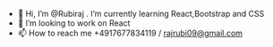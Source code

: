 - 👋 Hi, I’m @Rubiraj . I’m currently learning React,Bootstrap and CSS
- 👀 I’m looking to work on React
- 📫 How to reach me +4917677834119 / rajrubi09@gmail.com

<!---
Rubiraj/Rubiraj is a ✨ special ✨ repository because its `README.md` (this file) appears on your GitHub profile.
You can click the Preview link to take a look at your changes.
--->
